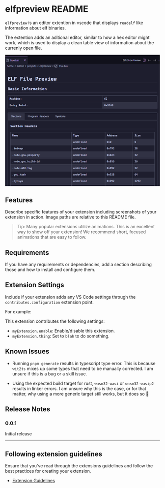 # elfpreview README

`elfpreview` is an editor extention in vscode that displays `readelf` like information about elf binaries.


The extention adds an aditional editor, similar to how a hex editor might work, which is used to display a clean table view of information about the currenly open file.

![example-view](./docs/example-simple-view.png)


## Features

Describe specific features of your extension including screenshots of your extension in action. Image paths are relative to this README file.

> Tip: Many popular extensions utilize animations. This is an excellent way to show off your extension! We recommend short, focused animations that are easy to follow.

## Requirements

If you have any requirements or dependencies, add a section describing those and how to install and configure them.

## Extension Settings

Include if your extension adds any VS Code settings through the `contributes.configuration` extension point.

For example:

This extension contributes the following settings:

* `myExtension.enable`: Enable/disable this extension.
* `myExtension.thing`: Set to `blah` to do something.

## Known Issues

- Running `pnpm generate` results in typescript type error.  This is because `wit2ts` mixes up some types that need to be manually corrected.  I am unsure if this is a bug or a skill issue.

- Using the expected build target for rust, `wasm32-wasi` or `wasm32-wasip2` results in linker errors.  I am unsure why this is the case, or for that matter, why using a more generic target still works, but it does so :shrug:

## Release Notes

### 0.0.1

Initial release


---

## Following extension guidelines

Ensure that you've read through the extensions guidelines and follow the best practices for creating your extension.

* [Extension Guidelines](https://code.visualstudio.com/api/references/extension-guidelines)

